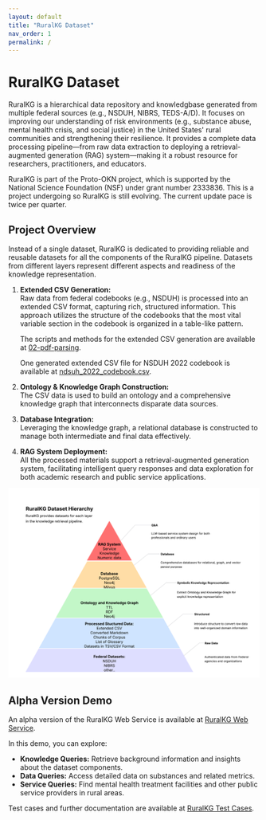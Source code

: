 ```yaml
---
layout: default
title: "RuralKG Dataset"
nav_order: 1
permalink: /
---
```


# RuralKG Dataset

RuralKG is a hierarchical data repository and knowledgbase generated from multiple federal sources (e.g., NSDUH, NIBRS, TEDS-A/D). It focuses on improving our understanding of risk environments (e.g., substance abuse, mental health crisis, and social justice) in the United States' rural communities and strengthening their resilience. It provides a complete data processing pipeline—from raw data extraction to deploying a retrieval-augmented generation (RAG) system—making it a robust resource for researchers, practitioners, and educators.

RuralKG is part of the Proto-OKN project, which is supported by the National Science Foundation (NSF) under grant number 2333836. This is a project undergoing so RuralKG is still evolving. The current update pace is twice per quarter.

## Project Overview

Instead of a single dataset, RuralKG is dedicated to providing reliable and reusable datasets for all the components of the RuralKG pipeline. Datasets from different layers represent different aspects and readiness of the knowledge representation.

1. **Extended CSV Generation:**  
   Raw data from federal codebooks (e.g., NSDUH) is processed into an extended CSV format, capturing rich, structured information. This approach utilizes the structure of the codebooks that the most vital variable section in the codebook is organized in a table-like pattern.

   The scripts and methods for the extended CSV generation are available at [02-pdf-parsing](02-pdf-parsing.md).

   One generated extended CSV file for NSDUH 2022 codebook is available at [ndsuh_2022_codebook.csv](data/nsduh_2022_codebook.csv).

2. **Ontology & Knowledge Graph Construction:**  
   The CSV data is used to build an ontology and a comprehensive knowledge graph that interconnects disparate data sources. 

3. **Database Integration:**  
   Leveraging the knowledge graph, a relational database is constructed to manage both intermediate and final data effectively.

4. **RAG System Deployment:**  
   All the processed materials support a retrieval-augmented generation system, facilitating intelligent query responses and data exploration for both academic research and public service applications.

![Project overview diagram](media/DCL.png)

## Alpha Version Demo

An alpha version of the RuralKG Web Service is available at [RuralKG Web Service](http://52.170.155.134:8050/).

In this demo, you can explore:
- **Knowledge Queries:** Retrieve background information and insights about the dataset components.
- **Data Queries:** Access detailed data on substances and related metrics.
- **Service Queries:** Find mental health treatment facilities and other public service providers in rural areas.

Test cases and further documentation are available at [RuralKG Test Cases](data/test_case.csv).